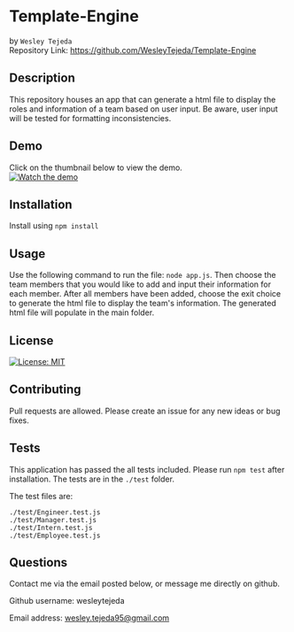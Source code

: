 # Template-Engine
by ```Wesley Tejeda```<br>
Repository Link: https://github.com/WesleyTejeda/Template-Engine
## Description
This repository houses an app that can generate a html file to display the roles and information of a team based on user input. Be aware, user input will be tested for formatting inconsistencies.

## Demo
Click on the thumbnail below to view the demo.<br>
[![Watch the demo](https://img.youtube.com/vi/qhtJQA2xHu8/hqdefault.jpg)](https://youtu.be/qhtJQA2xHu8)

## Installation
Install using ```npm install```

## Usage
Use the following command to run the file: ```node app.js```. Then choose the team members that you would like to add and input their information for each member. After all members have been added, choose the exit choice to generate the html file to display the team's information. The generated html file will populate in the main folder.

## License
[![License: MIT](https://img.shields.io/badge/License-MIT-yellow.svg)](https://opensource.org/licenses/MIT)

## Contributing
Pull requests are allowed. Please create an issue for any new ideas or bug fixes.

## Tests
This application has passed the all tests included. Please run ```npm test``` after installation.
The tests are in the ```./test``` folder.

The test files are: 

    ./test/Engineer.test.js
    ./test/Manager.test.js
    ./test/Intern.test.js
    ./test/Employee.test.js

## Questions
Contact me via the email posted below, or message me directly on github.

  Github username: wesleytejeda

  Email address: wesley.tejeda95@gmail.com
